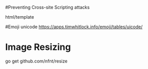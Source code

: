 #Preventing Cross-site Scripting attacks

html/template

#Emoji unicode
https://apps.timwhitlock.info/emoji/tables/uicode/


# Image Resizing
go get github.com/nfnt/resize